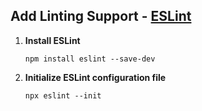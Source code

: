 ## Add Linting Support - [**ESLint**](https://eslint.org/)

1. **Install ESLint**

   `npm install eslint --save-dev`

2. **Initialize ESLint configuration file**

   `npx eslint --init`
